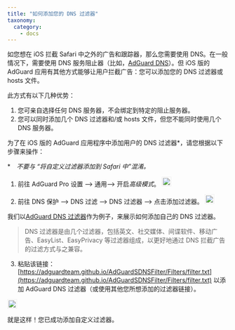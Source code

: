 ```yaml
---
title: "如何添加您的 DNS 过滤器"
taxonomy:
  category:
    - docs
---
```


如您想在 iOS 拦截 Safari 中之外的广告和跟踪器，那么您需要使用 DNS。在一般情况下，需要使用 DNS 服务阻止器（比如，[AdGuard DNS](https://adguard.com/zh_cn/adguard-dns/overview.html)）。但 iOS 版的 AdGuard 应用有其他方式能够让用户拦截广告：您可以添加您的 DNS 过滤器或 hosts 文件。

此方式有以下几种优势：

1. 您可亲自选择任何 DNS 服务器，不会绑定到特定的阻止服务器。
2. 您可以同时添加几个 DNS 过滤器和/或 hosts 文件，但您不能同时使用几个 DNS 服务器。

为了在 iOS 版的 AdGuard 应用程序中添加用户的 DNS 过滤器\*，请您根据以下步骤来操作：

\*_⠀ 不要与 “将自定义过滤器添加到 Safari 中”混淆。_

1. 前往 AdGuard Pro 设置 —> 通用—> 开启*高级模式*。
   <img src="https://cdn.adguard.com/public/Adguard/kb/newscreenshots/Zh/advanced_mode.png" style="border: 1px solid #efefef; max-height: 700px; max-width: 350px; padding: 2px;">

2. 前往 DNS 保护 —> DNS 过滤 —> DNS 过滤器 —> 点击添加过滤器。
   <img src="https://cdn.adguard.com/public/Adguard/kb/newscreenshots/Zh/dns_filters.png" style="border: 1px solid #efefef; max-height: 700px; max-width: 350px; padding: 2px;">

我们以[AdGuard DNS 过滤器](https://kb.adguard.com/en/general/adguard-ad-filters#domains)作为例子，来展示如何添加自己的 DNS 过滤器。

> DNS 过滤器是由几个过滤器，包括英文、社交媒体、间谍软件、移动广告、EasyList、EasyPrivacy 等过滤器组成，以更好地通过 DNS 拦截广告的过滤方式与之兼容。

3. 粘贴该链接： [https://adguardteam.github.io/AdGuardSDNSFilter/Filters/filter.txt](https://adguardteam.github.io/AdGuardSDNSFilter/Filters/filter.txt) 以添加 AdGuard DNS 过滤器（或使用其他您所想添加的过滤器链接）。

<img src="https://cdn.adguard.com/public/Adguard/kb/newscreenshots/Zh/new_dns_filter.png" style="border: 1px solid #efefef; max-height: 700px; max-width: 350px; padding: 2px;">

就是这样！您已成功添加自定义过滤器。
